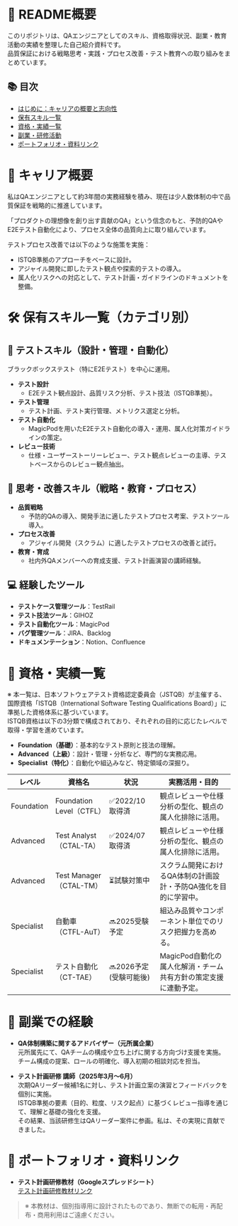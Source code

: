 # 🧪 README概要

このリポジトリは、QAエンジニアとしてのスキル、資格取得状況、副業・教育活動の実績を整理した自己紹介資料です。  
品質保証における戦略思考・実践・プロセス改善・テスト教育への取り組みをまとめています。

## 📚 目次

- [はじめに：キャリアの概要と志向性](#-はじめにキャリアの概要と志向性)
- [保有スキル一覧](#-保有スキル一覧カテゴリ別)
- [資格・実績一覧](#-資格実績一覧)
- [副業・研修活動](#-副業研修活動)
- [ポートフォリオ・資料リンク](#-ポートフォリオ資料リンク)

# 🧭 キャリア概要

私はQAエンジニアとして約3年間の実務経験を積み、現在は少人数体制の中で品質保証を戦略的に推進しています。

「プロダクトの理想像を創り出す貢献のQA」という信念のもと、予防的QAやE2Eテスト自動化により、プロセス全体の品質向上に取り組んでいます。

テストプロセス改善では以下のような施策を実施：
- ISTQB準拠のアプローチをベースに設計。
- アジャイル開発に即したテスト観点や探索的テストの導入。
- 属人化リスクへの対応として、テスト計画・ガイドラインのドキュメントを整備。

# 🛠 保有スキル一覧（カテゴリ別）

## 🧪 テストスキル（設計・管理・自動化）
ブラックボックステスト（特にE2Eテスト）を中心に運用。

- **テスト設計**  
  - E2Eテスト観点設計、品質リスク分析、テスト技法（ISTQB準拠）。
- **テスト管理**  
  - テスト計画、テスト実行管理、メトリクス選定と分析。
- **テスト自動化**  
  - MagicPodを用いたE2Eテスト自動化の導入・運用、属人化対策ガイドラインの策定。
- **レビュー技術**  
  - 仕様・ユーザーストーリーレビュー、テスト観点レビューの主導、テストベースからのレビュー観点抽出。

## 🧠 思考・改善スキル（戦略・教育・プロセス）

- **品質戦略**  
  - 予防的QAの導入、開発手法に適したテストプロセス考案、テストツール導入。
- **プロセス改善**  
  - アジャイル開発（スクラム）に適したテストプロセスの改善と試行。
- **教育・育成**  
  - 社内外QAメンバーへの育成支援、テスト計画演習の講師経験。

## 💻 経験したツール

- **テストケース管理ツール**：TestRail  
- **テスト技法ツール**：GIHOZ  
- **テスト自動化ツール**：MagicPod  
- **バグ管理ツール**：JIRA、Backlog
- **ドキュメンテーション**：Notion、Confluence

# 🏅 資格・実績一覧

※ 本一覧は、日本ソフトウェアテスト資格認定委員会（JSTQB）が主催する、国際資格「ISTQB（International Software Testing Qualifications Board）」に準拠した資格体系に基づいています。  
ISTQB資格は以下の3分類で構成されており、それぞれの目的に応じたレベルで取得・学習を進めています。

- **Foundation（基礎）**：基本的なテスト原則と技法の理解。  
- **Advanced（上級）**：設計・管理・分析など、専門的な実務応用。  
- **Specialist（特化）**：自動化や組込みなど、特定領域の深掘り。

| レベル | 資格名 | 状況 | 実務活用・目的 |
|--------|--------|------|------------------|
| Foundation | Foundation Level（CTFL） | ✅2022/10 取得済 | 観点レビューや仕様分析の型化、観点の属人化排除に活用。 |
| Advanced | Test Analyst（CTAL-TA） | ✅2024/07 取得済 | 観点レビューや仕様分析の型化、観点の属人化排除に活用。 |
| Advanced | Test Manager（CTAL-TM） | ⏳試験対策中 | スクラム開発におけるQA体制の計画設計・予防QA強化を目的に学習中。 |
| Specialist | 自動車（CTFL-AuT） | 🔜2025受験予定 | 組込み品質やコンポーネント単位でのリスク把握力を高める。 |
| Specialist | テスト自動化（CT-TAE） | 🔜2026予定(受験可能後) | MagicPod自動化の属人化解消・チーム共有方針の策定支援に連動予定。 |

# 🤝 副業での経験

- **QA体制構築に関するアドバイザー（元所属企業）**  
  元所属先にて、QAチームの構成や立ち上げに関する方向づけ支援を実施。<br>
  チーム構成の提案、ロールの明確化、導入初期の相談対応を担当。

- **テスト計画研修 講師（2025年3月～6月）**  
  次期QAリーダー候補1名に対し、テスト計画立案の演習とフィードバックを個別に実施。<br>
  ISTQB準拠の要素（目的、粒度、リスク起点）に基づくレビュー指導を通じて、理解と基礎の強化を支援。<br>
  その結果、当該研修生はQAリーダー案件に参画。私は、その実現に貢献できました。

# 🔗 ポートフォリオ・資料リンク

- **テスト計画研修教材（Googleスプレッドシート）**  
  [テスト計画研修教材リンク](https://docs.google.com/spreadsheets/d/1md1IiAylcvrb8eQGLXp5VLpRafauYrqZ6RR2zByYmHI/edit?gid=1434703486)

> ※ 本教材は、個別指導用に設計されたものであり、無断での転用・再配布・商用利用はご遠慮ください。
